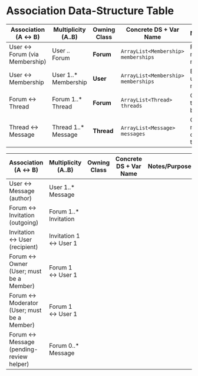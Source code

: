 # Association Data-Structure Table


| Association (A ↔ B) | Multiplicity (A..B) | Owning Class | Concrete DS + Var Name | Notes/Purpose |
|---|---|---|---|---|
| User ↔ Forum (via Membership) | User *..* Forum | **Forum** | `ArrayList<Membership> memberships` | Forum maintains member links. |
| User ↔ Membership | User 1..* Membership | **User** | `ArrayList<Membership> memberships` | Backref to a user’s memberships. |
| Forum ↔ Thread | Forum 1..* Thread | **Forum** | `ArrayList<Thread> threads` | Composition: threads owned by forum. |
| Thread ↔ Message | Thread 1..* Message | **Thread** | `ArrayList<Message> messages` | Composition: messages owned by thread. |




| Association (A ↔ B) | Multiplicity (A..B) | Owning Class | Concrete DS + Var Name | Notes/Purpose |
|---|---|---|---|---|
| User ↔ Message (author) | User 1..* Message |  |  |  |
| Forum ↔ Invitation (outgoing) | Forum 1..* Invitation |  |  |  |
| Invitation ↔ User (recipient) | Invitation 1 ↔ User 1 |  |  |  |
| Forum ↔ Owner (User; must be a Member) | Forum 1 ↔ User 1 |  |  |  |
| Forum ↔ Moderator (User; must be a Member) | Forum 1 ↔ User 1 |  |  |  |
| Forum ↔ Message (pending-review helper) | Forum 0..* Message |  |  |  |

